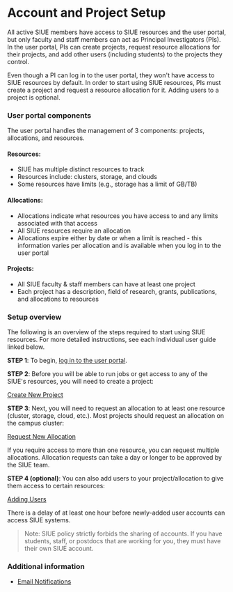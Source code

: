 # Account and Project Setup

All active SIUE members have access to SIUE resources and the user portal, but only faculty and staff members can act as Principal Investigators (PIs). In the user portal, PIs can create projects, request resource allocations for their projects, and add other users (including students) to the projects they control.

Even though a PI can log in to the user portal, they won't have access to SIUE resources by default. In order to start using SIUE resources, PIs must create a project and request a resource allocation for it. Adding users to a project is optional.

### User portal components

The user portal handles the management of 3 components: projects, allocations, and resources.

#### Resources:

- SIUE has multiple distinct resources to track
- Resources include: clusters, storage, and clouds
- Some resources have limits (e.g., storage has a limit of GB/TB)

#### Allocations:

- Allocations indicate what resources you have access to and any limits associated with that access
- All SIUE resources require an allocation
- Allocations expire either by date or when a limit is reached - this information varies per allocation and is available when you log in to the user portal

#### Projects:

- All SIUE faculty & staff members can have at least one project
- Each project has a description, field of research, grants, publications, and allocations to resources

### Setup overview

The following is an overview of the steps required to start using SIUE resources. For more detailed instructions, see each individual user guide linked below.

**STEP 1**: To begin, [log in to the user portal](https://coldfront.hpc.siue.edu).

**STEP 2**: Before you will be able to run jobs or get access to any of the SIUE's resources, you will need to create a project:

[Create New Project](user_guides/create-new-project.md)

**STEP 3**: Next, you will need to request an allocation to at least one resource (cluster, storage, cloud, etc.). Most projects should request an allocation on the campus cluster:

[Request New Allocation](user_guides/request-new-allocation.md)

If you require access to more than one resource, you can request multiple allocations. Allocation requests can take a day or longer to be approved by the SIUE team.

**STEP 4 (optional)**: You can also add users to your project/allocation to give them access to certain resources:

[Adding Users](user_guides/adding-users.md)

There is a delay of at least one hour before newly-added user accounts can access SIUE systems.

> Note: SIUE policy strictly forbids the sharing of accounts. If you have students, staff, or postdocs that are working for you, they must have their own SIUE account.

### Additional information

<!-- - [Adding Billing Information](user_guides/adding-billing-information.md) -->
- [Email Notifications](user_guides/email-notifications.md)
